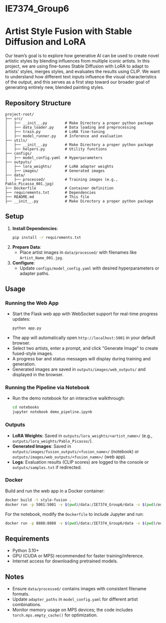 # IE7374_Group6

# Artist Style Fusion with Stable Diffusion and LoRA

Our team’s goal is to explore how generative AI can be used to create novel artistic styles by blending influences from multiple iconic artists. In this project, we are using fine-tunes Stable Diffusion with LoRA to adapt to artists' styles, merges styles, and evaluates the results using CLIP.  We want to understand how different text inputs influence the visual characteristics of the output, and this serves as a first step toward our broader goal of generating entirely new, blended painting styles.


## Repository Structure
```
project-root/
├── src/
│   ├── __init__.py        # Make Directory a proper python package
│   ├── data_loader.py     # Data loading and preprocessing
│   ├── train.py           # LoRA fine-tuning
│   ├── model_runner.py    # Inference and evaluation
├── utils/
│   ├── __init__.py        # Make Directory a proper python package
│   ├── helpers.py         # Utility functions
├── configs/
│   ├── model_config.yaml  # Hyperparameters
├── outputs/
│   ├── lora_weights/      # LoRA adapter weights
│   ├── images/            # Generated images
├── data/
│   ├── processed/         # Training images (e.g., Pablo_Picasso_001.jpg)
├── Dockerfile             # Container definition
├── requirements.txt       # Dependencies
├── README.md              # This file
├── __init__.py            # Make Directory a proper python package
```

## Setup
1. **Install Dependencies**:
   ```bash
   pip install -r requirements.txt
   ```
2. **Prepare Data**:
   - Place artist images in `data/processed/` with filenames like `Artist_Name_001.jpg`.
3. **Configure**:
   - Update `configs/model_config.yaml` with desired hyperparameters or adapter paths.

## Usage

### Running the Web App
- Start the Flask web app with WebSocket support for real-time progress updates:
  ```bash
  python app.py
  ```
- The app will automatically open `http://localhost:5001` in your default browser.
- Select two artists, enter a prompt, and click "Generate Image" to create fused-style images.
- A progress bar and status messages will display during training and generation.
- Generated images are saved in `outputs/images/web_outputs/` and displayed in the browser.

### Running the Pipeline via Notebook
- Run the demo notebook for an interactive walkthrough:
  ```bash
  cd notebooks
  jupyter notebook demo_pipeline.ipynb
  ```

### Outputs
- **LoRA Weights**: Saved in `outputs/lora_weights/<artist_name>/` (e.g., `outputs/lora_weights/Pablo_Picasso/`).
- **Generated Images**: Saved in `outputs/images/fusion_outputs/<fusion_name>/` (notebook) or `outputs/images/web_outputs/<fusion_name>/` (web app).
- **Logs**: Evaluation results (CLIP scores) are logged to the console or `outputs/samples.txt` if redirected.

### Docker
Build and run the web app in a Docker container:
```bash
docker build -t style-fusion .
docker run -p 5001:5001 -v $(pwd)/data:/IE7374_Group6/data -v $(pwd)/outputs:/IE7374_Group6/outputs style-fusion
```
For the notebook, modify the `Dockerfile` to include Jupyter and run:
```bash
docker run -p 8888:8888 -v $(pwd)/data:/IE7374_Group6/data -v $(pwd)/outputs:/IE7374_Group6/outputs style-fusion jupyter notebook --ip=0.0.0.0 --allow-root --no-browser
```

## Requirements
- Python 3.10+
- GPU (CUDA or MPS) recommended for faster training/inference.
- Internet access for downloading pretrained models.

## Notes
- Ensure `data/processed/` contains images with consistent filename formats.
- Update `adapter_paths` in `model_config.yaml` for different artist combinations.
- Monitor memory usage on MPS devices; the code includes `torch.mps.empty_cache()` for optimization.